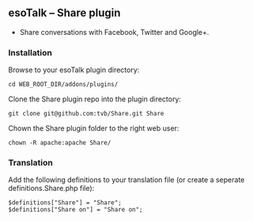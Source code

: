 ## esoTalk – Share plugin

- Share conversations with Facebook, Twitter and Google+.

### Installation

Browse to your esoTalk plugin directory:
```
cd WEB_ROOT_DIR/addons/plugins/
```

Clone the Share plugin repo into the plugin directory:
```
git clone git@github.com:tvb/Share.git Share
```

Chown the Share plugin folder to the right web user:
```
chown -R apache:apache Share/
```

### Translation

Add the following definitions to your translation file (or create a seperate definitions.Share.php file):

```
$definitions["Share"] = "Share";
$definitions["Share on"] = "Share on";
```
